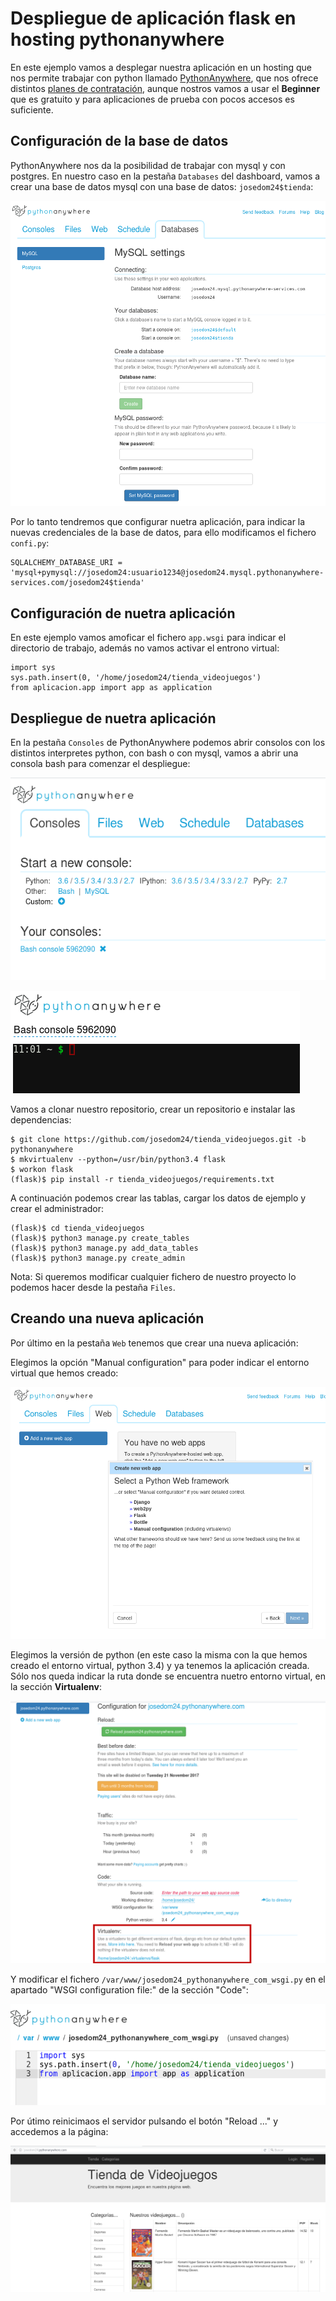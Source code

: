# Despliegue de aplicación flask en hosting pythonanywhere

En este ejemplo vamos a desplegar nuestra aplicación en un hosting que nos permite trabajar con python llamado [PythonAnywhere](https://www.pythonanywhere.com/), que nos ofrece distintos [planes de contratación](https://www.pythonanywhere.com/pricing/), aunque nostros vamos a usar el **Beginner** que es gratuito y para aplicaciones de prueba con pocos accesos es suficiente.

## Configuración de la base de datos

PythonAnywhere nos da la posibilidad de trabajar con mysql y con postgres. En nuestro caso en la pestaña `Databases` del dashboard, vamos a crear una base de datos mysql con una base de datos: `josedom24$tienda`:

![bd](img/bd.png)

Por lo tanto tendremos que configurar nuetra aplicación, para indicar la nuevas credenciales de la base de datos, para ello modificamos el fichero `confi.py`:

	SQLALCHEMY_DATABASE_URI = 'mysql+pymysql://josedom24:usuario1234@josedom24.mysql.pythonanywhere-services.com/josedom24$tienda'

## Configuración de nuetra aplicación

En este ejemplo vamos amoficar el fichero `app.wsgi` para indicar el directorio de trabajo, además no vamos activar el entrono virtual:

	import sys
	sys.path.insert(0, '/home/josedom24/tienda_videojuegos')
	from aplicacion.app import app as application

## Despliegue de nuetra aplicación

En la pestaña `Consoles` de PythonAnywhere podemos abrir consolos con los distintos interpretes python, con bash o con mysql, vamos a abrir una consola bash para comenzar el despliegue:

![consoles](img/consoles.png)

![consoles2](img/consoles2.png)

Vamos a clonar nuestro repositorio, crear un repositorio e instalar las dependencias:

	$ git clone https://github.com/josedom24/tienda_videojuegos.git -b pythonanywhere
	$ mkvirtualenv --python=/usr/bin/python3.4 flask
	$ workon flask
	(flask)$ pip install -r tienda_videojuegos/requirements.txt

A continuación podemos crear las tablas, cargar los datos de ejemplo y crear el administrador:

	(flask)$ cd tienda_videojuegos
	(flask)$ python3 manage.py create_tables
	(flask)$ python3 manage.py add_data_tables
	(flask)$ python3 manage.py create_admin

Nota: Si queremos modificar cualquier fichero de nuestro proyecto lo podemos hacer desde la pestaña `Files`.

## Creando una nueva aplicación

Por último en la pestaña `Web` tenemos que crear una nueva aplicación:

Elegimos la opción "Manual configuration" para poder indicar el entorno virtual que hemos creado:

![web1](img/web1.png)

Elegimos la versión de python (en este caso la misma con la que hemos creado el entorno virtual, python 3.4) y ya tenemos la aplicación creada. Sólo nos queda indicar la ruta donde se encuentra nuetro entorno virtual, en la sección **Virtualenv**:

![web2](img/web2.png)

Y modificar el fichero ` /var/www/josedom24_pythonanywhere_com_wsgi.py
` en el apartado "WSGI configuration file:" de la sección "Code":

![web3](img/web3.png)

Por útimo reinicimaos el servidor pulsando el botón "Reload ..." y accedemos a la página:

![web4](img/web4.png)